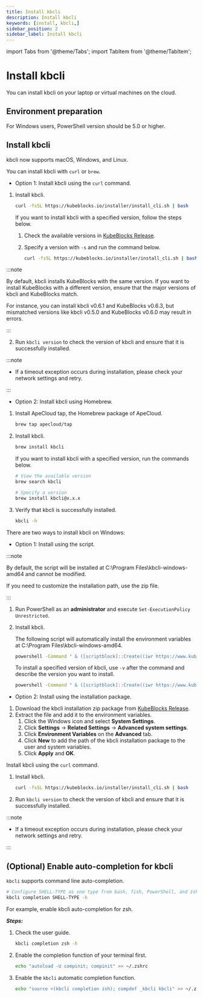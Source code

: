```yaml
---
title: Install kbcli 
description: Install kbcli 
keywords: [install, kbcli,]
sidebar_position: 2
sidebar_label: Install kbcli
---
```


import Tabs from '@theme/Tabs';
import TabItem from '@theme/TabItem';

# Install kbcli

You can install kbcli on your laptop or virtual machines on the cloud.

## Environment preparation

For Windows users, PowerShell version should be 5.0 or higher.

## Install kbcli

kbcli now supports macOS, Windows, and Linux.

<Tabs>
<TabItem value="macOS" label="macOS" default>

You can install kbcli with `curl` or `brew`.

- Option 1: Install kbcli using the `curl` command.

1. Install kbcli.

   ```bash
   curl -fsSL https://kubeblocks.io/installer/install_cli.sh | bash
   ```

   If you want to install kbcli with a specified version, follow the steps below.

   1. Check the available versions in [KubeBlocks Release](https://github.com/apecloud/kubeblocks/releases/).
   2. Specify a version with `-s` and run the command below.

      ```bash
      curl -fsSL https://kubeblocks.io/installer/install_cli.sh | bash -s 0.6.3
      ```

:::note

By default, kbcli installs KubeBlocks with the same version. If you want to install KubeBlocks with a different version, ensure that the major versions of kbcli and KubeBlocks match.

For instance, you can install kbcli v0.6.1 and KubeBlocks v0.6.3, but mismatched versions like kbcli v0.5.0 and KubeBlocks v0.6.0 may result in errors.

:::

2. Run `kbcli version` to check the version of kbcli and ensure that it is successfully installed.

:::note

- If a timeout exception occurs during installation, please check your network settings and retry.

:::

- Option 2: Install kbcli using Homebrew.

1. Install ApeCloud tap, the Homebrew package of ApeCloud.

   ```bash
   brew tap apecloud/tap
   ```

2. Install kbcli.

   ```bash
   brew install kbcli
   ```

   If you want to install kbcli with a specified version, run the commands below.

   ```bash
   # View the available version
   brew search kbcli

   # Specify a version
   brew install kbcli@x.x.x
   ```

3. Verify that kbcli is successfully installed.

   ```bash
   kbcli -h
   ```

</TabItem>

<TabItem value="Windows" label="Windows">

There are two ways to install kbcli on Windows:

- Option 1: Install using the script.

:::note

By default, the script will be installed at C:\Program Files\kbcli-windows-amd64 and cannot be modified.

If you need to customize the installation path, use the zip file.

:::

1. Run PowerShell as an **administrator** and execute `Set-ExecutionPolicy Unrestricted`.
2. Install kbcli.  

   The following script will automatically install the environment variables at C:\Program Files\kbcli-windows-amd64.

    ```bash
    powershell -Command " & ([scriptblock]::Create((iwr https://www.kubeblocks.io/installer/install_cli.ps1)))"
    ```

    To install a specified version of kbcli, use `-v` after the command and describe the version you want to install.

    ```bash
    powershell -Command " & ([scriptblock]::Create((iwr https://www.kubeblocks.io/installer/install_cli.ps1))) -v 0.5.2"
    ```

- Option 2: Install using the installation package.

1. Download the kbcli installation zip package from [KubeBlocks Release](https://github.com/apecloud/kubeblocks/releases/).
2. Extract the file and add it to the environment variables.
    1. Click the Windows icon and select **System Settings**.
    2. Click **Settings** -> **Related Settings** -> **Advanced system settings**.
    3. Click **Environment Variables** on the **Advanced** tab.
    4. Click **New** to add the path of the kbcli installation package to the user and system variables.
    5. Click **Apply** and **OK**.

</TabItem>

<TabItem value="Linux" label="Linux">

Install kbcli using the `curl` command.

1. Install kbcli.

   ```bash
   curl -fsSL https://kubeblocks.io/installer/install_cli.sh | bash
   ```

2. Run `kbcli version` to check the version of kbcli and ensure that it is successfully installed.

:::note

- If a timeout exception occurs during installation, please check your network settings and retry.

:::

</TabItem>
</Tabs>

## (Optional) Enable auto-completion for kbcli

`kbcli` supports command line auto-completion.

```bash
# Configure SHELL-TYPE as one type from bash, fish, PowerShell, and zsh
kbcli completion SHELL-TYPE -h
```

For example, enable kbcli auto-completion for zsh.

***Steps:***

1. Check the user guide.

    ```bash
    kbcli completion zsh -h
    ```

2. Enable the completion function of your terminal first.

    ```bash
    echo "autoload -U compinit; compinit" >> ~/.zshrc
    ```

3. Enable the `kbcli` automatic completion function.

    ```bash
    echo "source <(kbcli completion zsh); compdef _kbcli kbcli" >> ~/.zshrc
    ```
